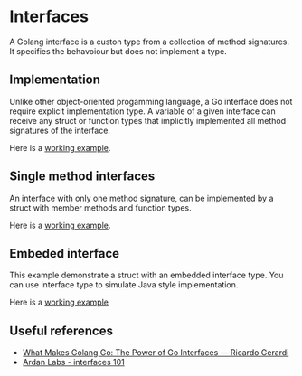 # Interfaces

A Golang interface is a custon type from a collection of method signatures. It specifies the behavoiour but does not implement a type.

## Implementation

Unlike other object-oriented progamming language, a Go interface does not require explicit implementation type. A variable of a given interface can receive any struct or function types that implicitly implemented all method signatures of the interface.

Here is a [working example](./ex1/ex1_test.go).

## Single method interfaces

An interface with only one method signature, can be implemented by a struct with member methods and function types.

Here is a [working example](./ex2/ex2_test.go).

## Embeded interface

This example demonstrate a struct with an embedded interface type. You can use interface type to simulate Java style implementation.

Here is a [working example](./ex3/ex3_test.go)

## Useful references

* [What Makes Golang Go: The Power of Go Interfaces — Ricardo Gerardi](https://www.youtube.com/watch?v=TRoRluGIixs)
* [Ardan Labs - interfaces 101](https://www.youtube.com/watch?v=34ZmIfWOb0U&list=PLADD_vxzPcZB595tXmu540KC6MTMqIndB)